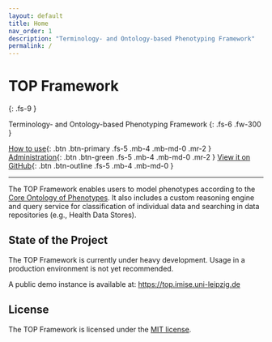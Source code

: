 ```yaml
---
layout: default
title: Home
nav_order: 1
description: "Terminology- and Ontology-based Phenotyping Framework"
permalink: /
---
```


# TOP Framework
{: .fs-9 }

Terminology- and Ontology-based Phenotyping Framework
{: .fs-6 .fw-300 }

[How to use](user-manual){: .btn .btn-primary .fs-5 .mb-4 .mb-md-0 .mr-2 }
[Administration](administration){: .btn .btn-green .fs-5 .mb-4 .mb-md-0 .mr-2 }
[View it on GitHub](https://github.com/Onto-Med/top-deployment){: .btn .btn-outline .fs-5 .mb-4 .mb-md-0 }

---

The TOP Framework enables users to model phenotypes according to the [Core Ontology of Phenotypes](https://github.com/Onto-Med/COP). It also includes a custom reasoning engine and query service for classification of individual data and searching in data repositories (e.g., Health Data Stores).

## State of the Project
The TOP Framework is currently under heavy development. Usage in a production environment is not yet recommended.

A public demo instance is available at: https://top.imise.uni-leipzig.de

## License
The TOP Framework is licensed under the [MIT license](LICENSE).
